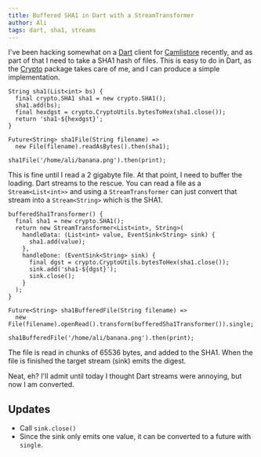 ```yaml
---
title: Buffered SHA1 in Dart with a StreamTransformer
author: Ali
tags: dart, sha1, streams
---
```


I've been hacking somewhat on a [Dart] client for [Camlistore] recently, and as
part of that I need to take a SHA1 hash of files. This is easy to do in Dart, as
the [Crypto] package takes care of me, and I can produce a simple
implementation.

~~~ {.java}
String sha1(List<int> bs) {
  final crypto.SHA1 sha1 = new crypto.SHA1();
  sha1.add(bs);
  final hexdgst = crypto.CryptoUtils.bytesToHex(sha1.close());
  return 'sha1-${hexdgst}';
}

Future<String> sha1File(String filename) =>
  new File(filename).readAsBytes().then(sha1);

sha1File('/home/ali/banana.png').then(print);
~~~

This is fine until I read a 2 gigabyte file. At that point, I need to buffer the
loading. Dart streams to the rescue. You can read a file as
a `Stream<List<int>>` and using a `StreamTransformer` can just convert that
stream into a `Stream<String>` which is the SHA1.

~~~ {.java}
bufferedSha1Transformer() {
  final sha1 = new crypto.SHA1();
  return new StreamTransformer<List<int>, String>(
    handleData: (List<int> value, EventSink<String> sink) {
      sha1.add(value);
    },
    handleDone: (EventSink<String> sink) {
      final dgst = crypto.CryptoUtils.bytesToHex(sha1.close());
      sink.add('sha1-${dgst}');
      sink.close();
    }
  );
}

Future<String> sha1BufferedFile(String filename) =>
  new File(filename).openRead().transform(bufferedSha1Transformer()).single;

sha1BufferedFile('/home/ali/banana.png').then(print);
~~~

The file is read in chunks of 65536 bytes, and added to the SHA1. When the file
is finished the target stream (sink) emits the digest.

Neat, eh? I'll admit until today I thought Dart streams were annoying, but now
I am converted.

Updates
--
* Call `sink.close()`
* Since the sink only emits one value, it can be converted to a future with `single`.

[Dart]: http://dartlang.org
[Camlistore]: http://camlistore.org/
[Crypto]: http://api.dartlang.org/docs/bleeding_edge/crypto.html

